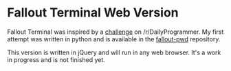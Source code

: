 # Fallout Terminal Web Version
Fallout Terminal was inspired by a [challenge](https://www.reddit.com/r/dailyprogrammer/comments/3qjnil)
on /r/DailyProgrammer. My first attempt was written in python and is available in the
[fallout-pwd](https://github.com/rosswd/fallout-pwd) repository.

This version is written in jQuery and will run in any web browser. It's a work
in progress and is not finished yet.
